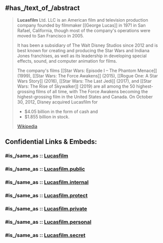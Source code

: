 
## #has_/text_of_/abstract 

> **Lucasfilm** Ltd. LLC is an American film and television production company 
> founded by filmmaker [[George Lucas]] in 1971 in San Rafael, California, 
> though most of the company's operations were moved to San Francisco in 2005. 
> 
> It has been a subsidiary of The Walt Disney Studios since 2012 
> and is best known for creating and producing the Star Wars and Indiana Jones franchises, 
> as well as its leadership in developing special effects, sound, and computer animation for films.
>
> The company's films [[Star Wars: Episode I – The Phantom Menace]] (1999), [[Star Wars: The Force Awakens]] (2015), [[Rogue One: A Star Wars Story]] (2016), [[Star Wars: The Last Jedi]] (2017), and [[Star Wars: The Rise of Skywalker]] (2019) are all among the 50 highest-grossing films of all time, 
> with The Force Awakens becoming the highest-grossing film in the United States and Canada. 
> On October 30, 2012, Disney acquired Lucasfilm for 
> - $4.05 billion in the form of cash and 
> - $1.855 billion in stock.
>
> [Wikipedia](https://en.wikipedia.org/wiki/Lucasfilm)


## Confidential Links & Embeds: 

### #is_/same_as :: [Lucasfilm](/_Standards/Society/Communication/Media/Movie/Movie-Genre/Media-Corporations/Streaming_Services/Disney+/Lucasfilm.md) 

### #is_/same_as :: [Lucasfilm.public](/_public/Society/Communication/Media/Movie/Movie-Genre/Media-Corporations/Streaming_Services/Disney+/Lucasfilm.public.md) 

### #is_/same_as :: [Lucasfilm.internal](/_internal/Society/Communication/Media/Movie/Movie-Genre/Media-Corporations/Streaming_Services/Disney+/Lucasfilm.internal.md) 

### #is_/same_as :: [Lucasfilm.protect](/_protect/Society/Communication/Media/Movie/Movie-Genre/Media-Corporations/Streaming_Services/Disney+/Lucasfilm.protect.md) 

### #is_/same_as :: [Lucasfilm.private](/_private/Society/Communication/Media/Movie/Movie-Genre/Media-Corporations/Streaming_Services/Disney+/Lucasfilm.private.md) 

### #is_/same_as :: [Lucasfilm.personal](/_personal/Society/Communication/Media/Movie/Movie-Genre/Media-Corporations/Streaming_Services/Disney+/Lucasfilm.personal.md) 

### #is_/same_as :: [Lucasfilm.secret](/_secret/Society/Communication/Media/Movie/Movie-Genre/Media-Corporations/Streaming_Services/Disney+/Lucasfilm.secret.md)


